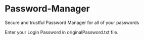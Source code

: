 # Password-Manager
Secure and trustful Password Manager for all of your passwords


Enter your Login Password in originalPassword.txt file.

